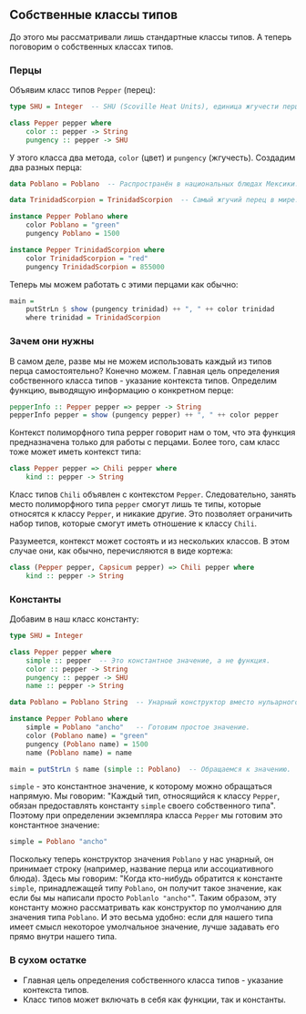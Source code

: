 Собственные классы типов
------------------------

До этого мы рассматривали лишь стандартные классы типов. А теперь поговорим о собственных классах типов.

### Перцы

Объявим класс типов `Pepper` (перец):

```haskell
type SHU = Integer  -- SHU (Scoville Heat Units), единица жгучести перца

class Pepper pepper where
    color :: pepper -> String
    pungency :: pepper -> SHU
```

У этого класса два метода, `color` (цвет) и `pungency` (жгучесть). Создадим два разных перца:

```haskell
data Poblano = Poblano  -- Распространён в национальных блюдах Мексики.

data TrinidadScorpion = TrinidadScorpion  -- Самый жгучий перец в мире.

instance Pepper Poblano where
    color Poblano = "green"
    pungency Poblano = 1500

instance Pepper TrinidadScorpion where
    color TrinidadScorpion = "red"
    pungency TrinidadScorpion = 855000
```

Теперь мы можем работать с этими перцами как обычно:

```haskell
main =
    putStrLn $ show (pungency trinidad) ++ ", " ++ color trinidad
    where trinidad = TrinidadScorpion
```

### Зачем они нужны

В самом деле, разве мы не можем использовать каждый из типов перца самостоятельно? Конечно можем. Главная цель определения собственного класса типов - указание контекста типов. Определим функцию, выводящую информацию о конкретном перце:

```haskell
pepperInfo :: Pepper pepper => pepper -> String
pepperInfo pepper = show (pungency pepper) ++ ", " ++ color pepper
```

Контекст полиморфного типа pepper говорит нам о том, что эта функция предназначена только для работы с перцами. Более того, сам класс тоже может иметь контекст типа:

```haskell
class Pepper pepper => Chili pepper where
    kind :: pepper -> String
```

Класс типов `Chili` объявлен с контекстом `Pepper`. Следовательно, занять место полиморфного типа `pepper` смогут лишь те типы, которые относятся к классу `Pepper`, и никакие другие. Это позволяет ограничить набор типов, которые смогут иметь отношение к классу `Chili`.

Разумеется, контекст может состоять и из нескольких классов. В этом случае они, как обычно, перечисляются в виде кортежа:

```haskell
class (Pepper pepper, Capsicum pepper) => Chili pepper where
    kind :: pepper -> String
```

### Константы

Добавим в наш класс константу:

```haskell
type SHU = Integer

class Pepper pepper where
    simple :: pepper  -- Это константное значение, а не функция.
    color :: pepper -> String
    pungency :: pepper -> SHU
    name :: pepper -> String

data Poblano = Poblano String  -- Унарный конструктор вместо нульарного.

instance Pepper Poblano where
    simple = Poblano "ancho"   -- Готовим простое значение.
    color (Poblano name) = "green"
    pungency (Poblano name) = 1500
    name (Poblano name) = name

main = putStrLn $ name (simple :: Poblano)  -- Обращаемся к значению.
```

`simple` - это константное значение, к которому можно обращаться напрямую. Мы говорим: "Каждый тип, относящийся к классу `Pepper`, обязан предоставлять константу `simple` своего собственного типа". Поэтому при определении экземпляра класса `Pepper` мы готовим это константное значение:

```haskell
simple = Poblano "ancho"
```

Поскольку теперь конструктор значения `Poblano` у нас унарный, он принимает строку (например, название перца или ассоциативного блюда). Здесь мы говорим: "Когда кто-нибудь обратится к константе `simple`, принадлежащей типу `Poblano`, он получит такое значение, как если бы мы написали просто `Poblanlo "ancho"`". Таким образом, эту константу можно рассматривать как конструктор по умолчанию для значения типа `Poblano`. И это весьма удобно: если для нашего типа имеет смысл некоторое умолчальное значение, лучше задавать его прямо внутри нашего типа.

### В сухом остатке

* Главная цель определения собственного класса типов - указание контекста типов.
* Класс типов может включать в себя как функции, так и константы.

